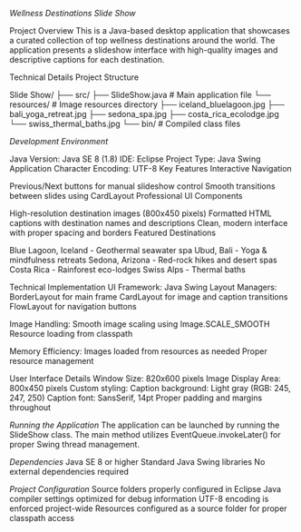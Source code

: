*Wellness Destinations Slide Show*


Project Overview
This is a Java-based desktop application that showcases a curated collection of top wellness destinations around the world. 
The application presents a slideshow interface with high-quality images and descriptive captions for each destination.

Technical Details
Project Structure

Slide Show/
├── src/
├── SlideShow.java        # Main application file
└── resources/            # Image resources directory
├── iceland_bluelagoon.jpg
├── bali_yoga_retreat.jpg
├── sedona_spa.jpg
├── costa_rica_ecolodge.jpg
└── swiss_thermal_baths.jpg
└── bin/                      # Compiled class files

*Development Environment*

Java Version: Java SE 8 (1.8)
IDE: Eclipse
Project Type: Java Swing Application
Character Encoding: UTF-8
Key Features
Interactive Navigation

Previous/Next buttons for manual slideshow control
Smooth transitions between slides using CardLayout
Professional UI Components

High-resolution destination images (800x450 pixels)
Formatted HTML captions with destination names and descriptions
Clean, modern interface with proper spacing and borders
Featured Destinations

Blue Lagoon, Iceland - Geothermal seawater spa
Ubud, Bali - Yoga & mindfulness retreats
Sedona, Arizona - Red-rock hikes and desert spas
Costa Rica - Rainforest eco-lodges
Swiss Alps - Thermal baths

Technical Implementation
UI Framework: Java Swing
Layout Managers:
BorderLayout for main frame
CardLayout for image and caption transitions
FlowLayout for navigation buttons

Image Handling:
Smooth image scaling using Image.SCALE_SMOOTH
Resource loading from classpath

Memory Efficiency:
Images loaded from resources as needed
Proper resource management

User Interface Details
Window Size: 820x600 pixels
Image Display Area: 800x450 pixels
Custom styling:
Caption background: Light gray (RGB: 245, 247, 250)
Caption font: SansSerif, 14pt
Proper padding and margins throughout

*Running the Application*
The application can be launched by running the SlideShow class. The main method utilizes EventQueue.invokeLater() for proper Swing thread management.

*Dependencies*
Java SE 8 or higher
Standard Java Swing libraries
No external dependencies required

*Project Configuration*
Source folders properly configured in Eclipse
Java compiler settings optimized for debug information
UTF-8 encoding is enforced project-wide
Resources configured as a source folder for proper classpath access
